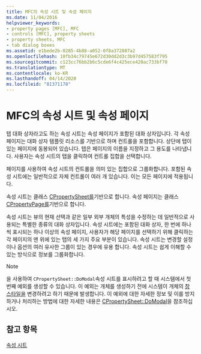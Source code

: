 ```yaml
---
title: MFC의 속성 시트 및 속성 페이지
ms.date: 11/04/2016
helpviewer_keywords:
- property pages [MFC], MFC
- controls [MFC], property sheets
- property sheets, MFC
- tab dialog boxes
ms.assetid: e1bede2b-0285-4b88-a052-0f8a372807a2
ms.openlocfilehash: 10fb34c79745e672d30dd2d3c3b97d457583f795
ms.sourcegitcommit: c123cc76bb2b6c5cde6f4c425ece420ac733bf70
ms.translationtype: MT
ms.contentlocale: ko-KR
ms.lasthandoff: 04/14/2020
ms.locfileid: "81371178"
---
```

# <a name="property-sheets-and-property-pages-in-mfc"></a>MFC의 속성 시트 및 속성 페이지

탭 대화 상자라고도 하는 속성 시트는 속성 페이지가 포함된 대화 상자입니다. 각 속성 페이지는 대화 상자 템플릿 리소스를 기반으로 하며 컨트롤을 포함합니다. 상단에 탭이 있는 페이지에 동봉되어 있습니다. 탭은 페이지의 이름을 지정하고 그 용도를 나타냅니다. 사용자는 속성 시트의 탭을 클릭하여 컨트롤 집합을 선택합니다.

페이지를 사용하여 속성 시트의 컨트롤을 의미 있는 집합으로 그룹화합니다. 포함된 속성 시트에는 일반적으로 자체 컨트롤이 여러 개 있습니다. 이는 모든 페이지에 적용됩니다.

속성 시트는 클래스 [CPropertySheet를](../mfc/reference/cpropertysheet-class.md)기반으로 합니다. 속성 페이지는 클래스 [CPropertyPage를](../mfc/reference/cpropertypage-class.md)기반으로 합니다.

속성 시트는 뷰의 현재 선택과 같은 일부 외부 개체의 특성을 수정하는 데 일반적으로 사용되는 특별한 종류의 대화 상자입니다. 속성 시트에는 포함된 대화 상자, 한 번에 하나씩 표시되는 하나 이상의 속성 페이지, 사용자가 해당 페이지를 선택하기 위해 클릭하는 각 페이지의 맨 위에 있는 탭의 세 가지 주요 부분이 있습니다. 속성 시트는 변경할 설정 이나 옵션의 여러 유사한 그룹이 있는 경우에 유용 합니다. 속성 시트는 쉽게 이해할 수 있는 방식으로 정보를 그룹화합니다.

> [!NOTE]
> 을 사용하여 `CPropertySheet::DoModal`속성 시트를 표시하려고 할 때 시스템에서 첫 번째 예외를 생성할 수 있습니다. 이 예외는 개체를 생성하기 전에 시스템이 개체의 [창 스타일을](../mfc/reference/styles-used-by-mfc.md#window-styles) 변경하려고 하기 때문에 발생합니다. 이 예외에 대한 자세한 정보 및 이를 방지하거나 처리하는 방법에 대한 자세한 내용은 [CPropertySheet::DoModal](../mfc/reference/cpropertysheet-class.md#domodal)을 참조하십시오.

## <a name="see-also"></a>참고 항목

[속성 시트](../mfc/property-sheets-mfc.md)
